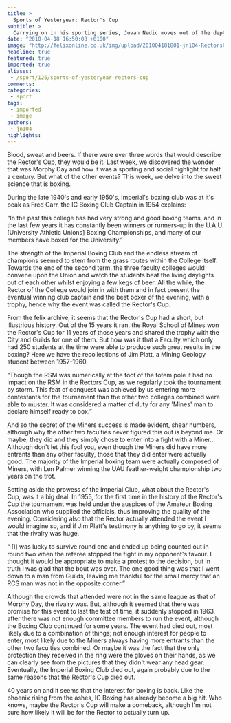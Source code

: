 ```yaml
---
title: >
  Sports of Yesteryear: Rector's Cup
subtitle: >
  Carrying on in his sporting series, Jovan Nedic moves out of the depths of the Thames and into the ring
date: "2010-04-18 16:50:08 +0100"
image: "http://felixonline.co.uk/img/upload/201004181801-jn104-RectorsC.jpg"
headline: true
featured: true
imported: true
aliases:
 - /sport/126/sports-of-yesteryear-rectors-cup
comments:
categories:
 - sport
tags:
 - imported
 - image
authors:
 - jn104
highlights:
---
```


Blood, sweat and beers. If there were ever three words that would describe the Rector's Cup, they would be it. Last week, we discovered the wonder that was Morphy Day and how it was a sporting and social highlight for half a century. But what of the other events? This week, we delve into the sweet science that is boxing.

 During the late 1940's and early 1950's, Imperial's boxing club was at it's peak as Fred Carr, the IC Boxing Club Captain in 1954 explains:

 “In the past this college has had very strong and good boxing teams, and in the last few years it has constantly been winners or runners-up in the U.A.U. [University Athletic Unions] Boxing Championships, and many of our members have boxed for the University.”

 The strength of the Imperial Boxing Club and the endless stream of champions seemed to stem from the grass routes within the College itself. Towards the end of the second term, the three faculty colleges would convene upon the Union and watch the students beat the living daylights out of each other whilst enjoying a few kegs of beer. All the while, the Rector of the College would join in with them and in fact present the eventual winning club captain and the best boxer of the evening, with a trophy, hence why the event was called the Rector's Cup.

 From the felix archive, it seems that the Rector's Cup had a short, but illustrious history. Out of the 15 years it ran, the Royal School of Mines won the Rector's Cup for 11 years of those years and shared the trophy with the City and Guilds for one of them. But how was it that a Faculty which only had 250 students at the time were able to produce such great results in the boxing? Here we have the recollections of Jim Platt, a Mining Geology student between 1957-1960.

 “Though the RSM was numerically at the foot of the totem pole it had no impact on the RSM in the Rectors Cup, as we regularly took the tournament by storm. This feat of conquest was achieved by us entering more contestants for the tournament than the other two colleges combined were able to muster. It was considered a matter of duty for any 'Mines' man to declare himself ready to box.”

 And so the secret of the Miners success is made evident, shear numbers, although why the other two faculties never figured this out is beyond me. Or maybe, they did and they simply chose to enter into a fight with a Miner... Although don't let this fool you, even though the Miners did have more entrants than any other faculty, those that they did enter were actually good. The majority of the Imperial boxing team were actually composed of Miners, with Len Palmer winning the UAU feather-weight championship two years on the trot.

 Setting aside the prowess of the Imperial Club, what about the Rector's Cup, was it a big deal. In 1955, for the first time in the history of the Rector's Cup the tournament was held under the auspices of the Amateur Boxing Association who supplied the officials, thus improving the quality of the evening. Considering also that the Rector actually attended the event I would imagine so, and if Jim Platt's testimony is anything to go by, it seems that the rivalry was huge.

 “ [I] was lucky to survive round one and ended up being counted out in round two when the referee stopped the fight in my opponent's favour. I thought it would be appropriate to make a protest to the decision, but in truth I was glad that the bout was over. The one good thing was that I went down to a man from Guilds, leaving me thankful for the small mercy that an RCS man was not in the opposite corner.”

 Although the crowds that attended were not in the same league as that of Morphy Day, the rivalry was. But, although it seemed that there was promise for this event to last the test of time, it suddenly stopped in 1963, after there was not enough committee members to run the event, although the Boxing Club continued for some years. The event had died out, most likely due to a combination of things; not enough interest for people to enter, most likely due to the Miners always having more entrants than the other two faculties combined. Or maybe it was the fact that the only protection they received in the ring were the gloves on their hands, as we can clearly see from the pictures that they didn't wear any head gear. Eventually, the Imperial Boxing Club died out, again probably due to the same reasons that the Rector's Cup died out.

 40 years on and it seems that the interest for boxing is back. Like the phoenix rising from the ashes, IC Boxing has already become a big hit. Who knows, maybe the Rector's Cup will make a comeback, although I'm not sure how likely it will be for the Rector to actually turn up.
